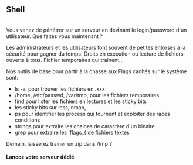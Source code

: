 ## Shell


</br>
Vous venez de pénétrer sur un serveur en devinant le login/password d'un utilisateur. Que faites vous maintenant ?

Les administrateurs et les utilisateurs font souvent de petites entorses à la sécurité pour gagner du temps.
Droits en execution ou lecture de fichiers ouverts à tous.
Fichier temporaires qui trainent...

Nos outils de base pour partir à la chasse aux Flags cachés sur le système sont:
- ls -al pour trouver les fichiers en .xxx
- /home, /etc/passwd, /var/tmp, pour les fichiers temporaires
- find pour lister les fichiers en lectures et les sticky bits
- les sticky bits sur less, nmap, 
- ps pour identifier les process qui tournent et exploiter des races conditions
- strings pour extraire les chaines de caractère d'un binaire
- grep pour extraire les 'flags_{ de fichiers textes


Demain, laisserez trainer un zip dans /tmp  ?




#### Lancez votre serveur dédié


        